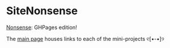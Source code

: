 # SiteNonsense

[Nonsense](https://gist.github.com/Nathansbud/a765ed74fd458035e417937da689b990): GHPages edition!

The [main page](https://nathansbud.github.io/SiteNonsense/) houses links to each of the mini-projects ୧[•-•]୨
